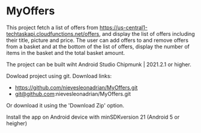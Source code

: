 # MyOffers

This project fetch a list of offers from https://us-central1-techtaskapi.cloudfunctions.net/offers, and display the list of offers including their title, picture and price. The user can add offers to and remove offers from a basket and at the bottom of the list of offers, display the number of items in the basket and the total basket amount.

The project can be built wiht Android Studio Chipmunk | 2021.2.1 or higher.

Dowload project using git.
Download links: 
- https://github.com/nievesleonadrian/MyOffers.git
- git@github.com:nievesleonadrian/MyOffers.git

Or download it using the 'Download Zip' option.

Install the app on Android device with minSDKversion 21 (Android 5 or heigher) 
